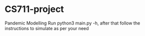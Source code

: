 # CS711-project

Pandemic Modelling
Run python3 main.py -h, after that follow the instructions to simulate as per your need
